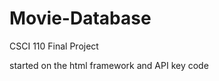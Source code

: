 # Movie-Database
CSCI 110 Final Project

<!-- 11/26: Sarah --> started on the html framework and API key code